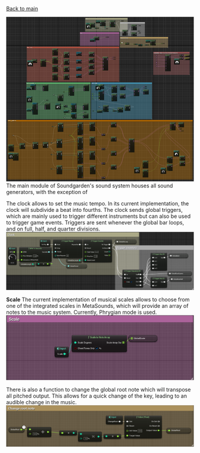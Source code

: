 [Back to main](index.html)


![](attachments/Pasted%20image%2020240427151128.png)
The main module of Soundgarden's sound system houses all sound generators, with the exception of 

The clock allows to set the music tempo. In its current implementation, the clock will subdivide a beat into fourths. The clock sends global triggers, which are mainly used to trigger different instruments but can also be used to trigger game events. Triggers are sent whenever the global bar loops, and on full, half, and quarter divisions.
![](attachments/Pasted%20image%2020240427144757.png)


**Scale**
The current implementation of musical scales allows to choose from one of the integrated scales in MetaSounds, which will provide an array of notes to the music system. Currently, Phrygian mode is used.
![](attachments/Pasted%20image%2020240427144514.png)

There is also a function to change the global root note which will transpose all pitched output. This allows for a quick change of the key, leading to an audible change in the music.
![](attachments/Pasted%20image%2020240427144855.png)